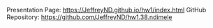 Presentation Page: https://JeffreyND.github.io/hw1/index.html
GitHub Repository: https://github.com/JeffreyND/hw1.38.ndimele
